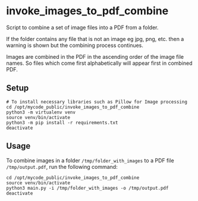# invoke_images_to_pdf_combine

Script to combine a set of image files into a PDF from a folder. 

If the folder contains any file that is not an image eg jpg, png, etc. then a warning is shown but the combining process continues.

Images are combined in the PDF in the ascending order of the image file names. So files which come first alphabetically will appear first in combined PDF.

## Setup

```
# To install necessary libraries such as Pillow for Image processing
cd /opt/mycode_public/invoke_images_to_pdf_combine
python3 -m virtualenv venv
source venv/bin/activate
python3 -m pip install -r requirements.txt
deactivate
```

## Usage

To combine images in a folder `/tmp/folder_with_images` to a PDF file `/tmp/output.pdf`, run the following command:
```
cd /opt/mycode_public/invoke_images_to_pdf_combine
source venv/bin/activate
python3 main.py -i /tmp/folder_with_images -o /tmp/output.pdf
deactivate
```

